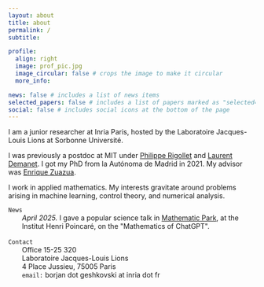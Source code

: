 ```yaml
---
layout: about
title: about
permalink: /
subtitle: 

profile:
  align: right
  image: prof_pic.jpg
  image_circular: false # crops the image to make it circular
  more_info: 

news: false # includes a list of news items
selected_papers: false # includes a list of papers marked as "selected={true}"
social: false # includes social icons at the bottom of the page
---
```


I am a junior researcher at Inria Paris, hosted by the Laboratoire Jacques-Louis Lions at Sorbonne Université.

I was previously a postdoc at MIT under <a class="publink" href="https://math.mit.edu/~rigollet/">Philippe Rigollet</a> and <a class="publink" href="https://math.mit.edu/icg/">Laurent Demanet</a>.
I got my PhD from la Autónoma de Madrid in 2021. My advisor was <a class="publink" href="https://dcn.nat.fau.eu/enrique-zuazua/">Enrique Zuazua</a>. 

I work in applied mathematics. My interests gravitate around problems arising in machine learning, control theory, and numerical analysis. 

<div style="display: flex; flex-direction: column;">
  <div><code>News</code></div>
  <div style="margin-left: 2em;">
    <em>April 2025.</em> I gave a popular science talk in
    <a class="publink" href="https://www.ihp.fr/fr/mathematic-park">Mathematic Park</a>, at the Institut Henri Poincaré, on the "Mathematics of ChatGPT".<br><br>
  </div>
</div>




<div style="display: flex; flex-direction: column;">
  <div><code>Contact</code></div>
  <div style="margin-left: 2em;">
    Office 15-25 320<br>
    Laboratoire Jacques-Louis Lions<br>
    4 Place Jussieu, 75005 Paris<br>
    <code>email:</code> borjan dot geshkovski at inria dot fr
  </div>
</div>




